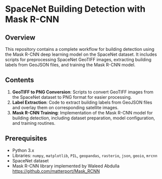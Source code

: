 # SpaceNet Building Detection with Mask R-CNN

## Overview
This repository contains a complete workflow for building detection using the Mask R-CNN deep learning model on the SpaceNet dataset. It includes scripts for preprocessing SpaceNet GeoTIFF images, extracting building labels from GeoJSON files, and training the Mask R-CNN model.

## Contents
1. **GeoTIFF to PNG Conversion**: Scripts to convert GeoTIFF images from the SpaceNet dataset to PNG format for easier processing.
2. **Label Extraction**: Code to extract building labels from GeoJSON files and overlay them on corresponding satellite images.
3. **Mask R-CNN Training**: Implementation of the Mask R-CNN model for building detection, including dataset preparation, model configuration, and training routines.

## Prerequisites
- Python 3.x
- Libraries: `numpy`, `matplotlib`, `PIL`, `geopandas`, `rasterio`, `json`, `geoio`, `mrcnn`
- SpaceNet dataset
- Mask R-CNN library implemented by Waleed Abdulla https://github.com/matterport/Mask_RCNN
